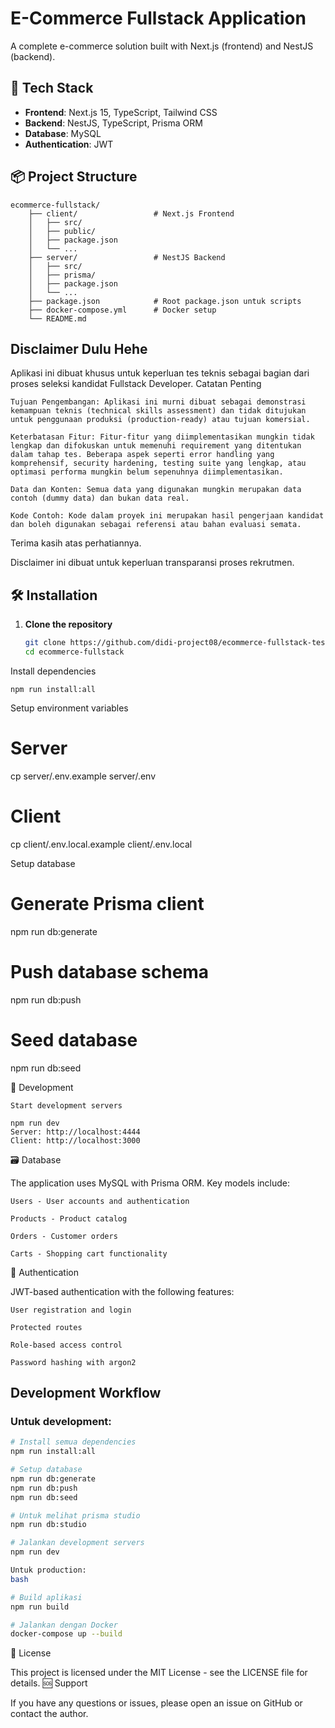# E-Commerce Fullstack Application

A complete e-commerce solution built with Next.js (frontend) and NestJS (backend).

## 🚀 Tech Stack

- **Frontend**: Next.js 15, TypeScript, Tailwind CSS
- **Backend**: NestJS, TypeScript, Prisma ORM
- **Database**: MySQL
- **Authentication**: JWT

## 📦 Project Structure

    ecommerce-fullstack/
        ├── client/                 # Next.js Frontend
        │   ├── src/
        │   ├── public/
        │   ├── package.json
        │   └── ...
        ├── server/                 # NestJS Backend
        │   ├── src/
        │   ├── prisma/
        │   ├── package.json
        │   └── ...
        ├── package.json            # Root package.json untuk scripts
        ├── docker-compose.yml      # Docker setup
        └── README.md

## Disclaimer Dulu Hehe

Aplikasi ini dibuat khusus untuk keperluan tes teknis sebagai bagian dari proses seleksi kandidat Fullstack Developer.
Catatan Penting

    Tujuan Pengembangan: Aplikasi ini murni dibuat sebagai demonstrasi kemampuan teknis (technical skills assessment) dan tidak ditujukan untuk penggunaan produksi (production-ready) atau tujuan komersial.

    Keterbatasan Fitur: Fitur-fitur yang diimplementasikan mungkin tidak lengkap dan difokuskan untuk memenuhi requirement yang ditentukan dalam tahap tes. Beberapa aspek seperti error handling yang komprehensif, security hardening, testing suite yang lengkap, atau optimasi performa mungkin belum sepenuhnya diimplementasikan.

    Data dan Konten: Semua data yang digunakan mungkin merupakan data contoh (dummy data) dan bukan data real.

    Kode Contoh: Kode dalam proyek ini merupakan hasil pengerjaan kandidat dan boleh digunakan sebagai referensi atau bahan evaluasi semata.

Terima kasih atas perhatiannya.

Disclaimer ini dibuat untuk keperluan transparansi proses rekrutmen.

## 🛠️ Installation

1. **Clone the repository**
   ```bash
   git clone https://github.com/didi-project08/ecommerce-fullstack-tes.git
   cd ecommerce-fullstack

Install dependencies

    npm run install:all

Setup environment variables

# Server
cp server/.env.example server/.env

# Client  
cp client/.env.local.example client/.env.local

Setup database

# Generate Prisma client
npm run db:generate

# Push database schema
npm run db:push

# Seed database
npm run db:seed

🚀 Development

    Start development servers

    npm run dev
    Server: http://localhost:4444
    Client: http://localhost:3000

🗃️ Database

The application uses MySQL with Prisma ORM. Key models include:

    Users - User accounts and authentication

    Products - Product catalog

    Orders - Customer orders

    Carts - Shopping cart functionality

🔐 Authentication

JWT-based authentication with the following features:

    User registration and login

    Protected routes

    Role-based access control

    Password hashing with argon2

## Development Workflow

### Untuk development:
```bash
# Install semua dependencies
npm run install:all

# Setup database
npm run db:generate
npm run db:push  
npm run db:seed

# Untuk melihat prisma studio
npm run db:studio

# Jalankan development servers
npm run dev

Untuk production:
bash

# Build aplikasi
npm run build

# Jalankan dengan Docker
docker-compose up --build
```

📄 License

This project is licensed under the MIT License - see the LICENSE file for details.
🆘 Support

If you have any questions or issues, please open an issue on GitHub or contact the author.